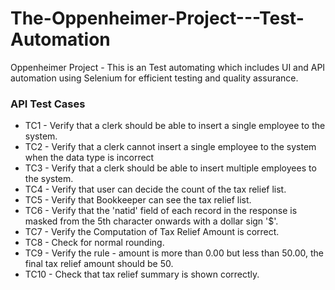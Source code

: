 # The-Oppenheimer-Project---Test-Automation
Oppenheimer Project - This is an Test automating which includes UI and API automation using Selenium for efficient testing and quality assurance. 

### API Test Cases
- TC1 - Verify that a clerk should be able to insert a single employee to the system.
- TC2 - Verify that a clerk cannot insert a single employee to the system when the data type is incorrect
- TC3 - Verify that a clerk should be able to insert multiple employees to the system.
- TC4 - Verify that user can decide the count of the tax relief list.
- TC5 - Verify that Bookkeeper can see the tax relief list.
- TC6 - Verify that the 'natid' field of each record in the response is masked from the 5th character onwards with a dollar sign '$'.
- TC7 - Verify the Computation of Tax Relief Amount is correct.
- TC8 - Check for normal rounding.
- TC9 - Verify the rule - amount is more than 0.00 but less than 50.00, the final tax relief amount should be 50.
- TC10 - Check that tax relief summary is shown correctly.